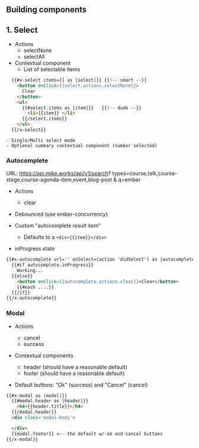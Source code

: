
## Building components

## 1. Select

* Actions
  * selectNone
  * selectAll
* Contextual component
  * List of selectable items

```html
  {{#x-select items=[] as |select|}} {{!-- smart --}}
    <button onClick={{select.actions.selectNone}}>
      Clear
    </button>
    <ul>
      {{#select.items as |item|}}   {{!-- dumb --}}
        <li>{{item}} </li>
      {{/select.items}}
    </ul>
  {{/x-select}}
```
    - Single/Multi select mode
    - Optional summary contextual component (number selected)

### Autocomplete
URL: https://api.mike.works/api/v1/search?
  types=course,talk,course-stage,course-agenda-item,event,blog-post  &
  q=ember

- Actions
  - clear

- Debounced (use ember-concurrency)
- Custom "autocomplete result item"
  - Defaults to a `<div>{{item}}</div>`
- inProgress state

```html
{{#x-autocomplete url='' onSelect=(action 'didSelect') as |autocomplete|}}
  {{#if autocomplete.inProgress}}
    Working...
  {{else}}
    <button onClick={{autocomplete.actions.clear}}>Clear</button>
    {{#each ....}}
  {{/if}}
{{/x-autocomplete}}
```

### Modal

- Actions
  - cancel
  - success

- Contextual components
  - header (should have a reasonable default)
  - footer (should have a reasonable default)

- Default buttons: "Ok" (success) and "Cancel" (cancel)

```html
{{#x-modal as |modal|}}
  {{#modal.header as |header|}}
    <h4>{{header.title}}</h4>
  {{/modal.header}}
  <div class='modal-body'>

  </div>
  {{modal.footer}} <-- the default w/ ok and cancel buttons
{{/x-modal}}

```

